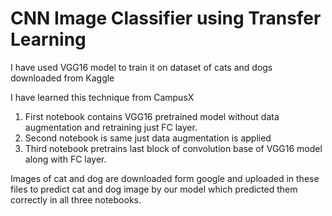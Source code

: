 # CNN Image Classifier using Transfer Learning

I have used VGG16 model to train it on dataset of cats and dogs downloaded from Kaggle

I have learned this technique from CampusX

1. First notebook contains VGG16 pretrained model without data augmentation and retraining just FC layer.
2. Second notebook is same just data augmentation is applied
3. Third notebook pretrains last block of convolution base of VGG16 model along with FC layer.

Images of cat and dog are downloaded form google and uploaded in these files to predict cat and dog image by our model which predicted them correctly in all three notebooks.
